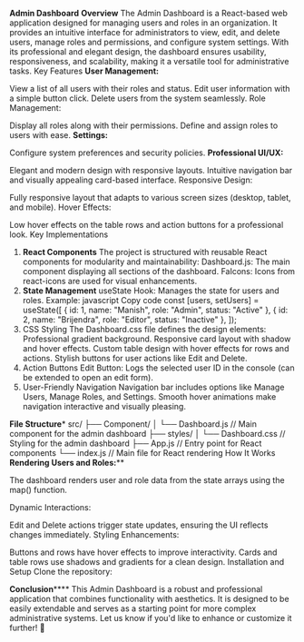 **Admin Dashboard**
**Overview**
The Admin Dashboard is a React-based web application designed for managing users and roles in an organization. 
It provides an intuitive interface for administrators to view, edit, and delete users, manage roles and permissions, 
and configure system settings. With its professional and elegant design, the dashboard ensures usability, responsiveness, and scalability, making it a versatile tool for administrative tasks.
Key Features
**User Management:**

View a list of all users with their roles and status.
Edit user information with a simple button click.
Delete users from the system seamlessly.
Role Management:

Display all roles along with their permissions.
Define and assign roles to users with ease.
**Settings:**

Configure system preferences and security policies.
**Professional UI/UX:**

Elegant and modern design with responsive layouts.
Intuitive navigation bar and visually appealing card-based interface.
Responsive Design:

Fully responsive layout that adapts to various screen sizes (desktop, tablet, and mobile).
Hover Effects:

Low hover effects on the table rows and action buttons for a professional look.
Key Implementations
1. **React Components**
The project is structured with reusable React components for modularity and maintainability:
Dashboard.js: The main component displaying all sections of the dashboard.
FaIcons: Icons from react-icons are used for visual enhancements.
2. **State Management**
useState Hook:
Manages the state for users and roles.
Example:
javascript
Copy code
const [users, setUsers] = useState([
  { id: 1, name: "Manish", role: "Admin", status: "Active" },
  { id: 2, name: "Brijendra", role: "Editor", status: "Inactive" },
]);
3. CSS Styling
The Dashboard.css file defines the design elements:
Professional gradient background.
Responsive card layout with shadow and hover effects.
Custom table design with hover effects for rows and actions.
Stylish buttons for user actions like Edit and Delete.
4. Action Buttons
Edit Button:
Logs the selected user ID in the console (can be extended to open an edit form).
5. User-Friendly Navigation
Navigation bar includes options like Manage Users, Manage Roles, and Settings.
Smooth hover animations make navigation interactive and visually pleasing. 

****File Structure*****
src/
├── Component/
│   └── Dashboard.js      // Main component for the admin dashboard
├── styles/
│   └── Dashboard.css      // Styling for the admin dashboard
├── App.js                // Entry point for React components
└── index.js              // Main file for React rendering
How It Works
**Rendering Users and Roles:****

The dashboard renders user and role data from the state arrays using the map() function.

Dynamic Interactions:

Edit and Delete actions trigger state updates, ensuring the UI reflects changes immediately.
Styling Enhancements:

Buttons and rows have hover effects to improve interactivity.
Cards and table rows use shadows and gradients for a clean design.
Installation and Setup
Clone the repository:

**Conclusion******
This Admin Dashboard is a robust and professional application that combines functionality with aesthetics.
It is designed to be easily extendable and serves as a starting point for more complex administrative systems. 
Let us know if you'd like to enhance or customize it further! 🚀
